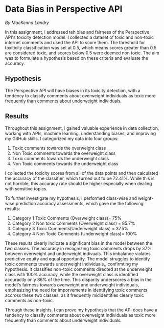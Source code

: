 # Data Bias in Perspective API 
_By MacKenna Landry_

In this assignment, I addressed teh bias and fairness of the Perspective API's toxicity detection model. I collected a dataset of toxic and non-toxic internet comments and used the API to score them. The threshold for toxiticity classification was set at 0.5, which means scores greater than 0.5 are considered toxic, and scores below 0.5 were deemed non toxic. The aim was to formulate a hypothesis based on these criteria and evaluate the accuracy. 

## Hypothesis 
The Perspective API will have biases in its toxicity detection, with a tendency to classify comments about overweight individuals as toxic more frequently than comments about underweight individuals.

## Results 
Throughout this assignment, I gained valuable experience in data collection, working with APIs, machine learning, understanding biases, and improving my GitHub skills. I categorized my data into four groups:

1. Toxic comments towards the overweight class
2. Non Toxic comments towards the overweight class
3. Toxic comments towards the underweight class
4. Non Toxic comments towards the underweight class

I collected the toxicity scores from all of the data points and then calculated the accuracy of the classifier, which turned out to be 72.41%. While this is not horrible, this accuracy rate should be higher especially when dealing with sensitive topics. 

To further investigate my hypothesis, I performed class-wise and weight-wise prediction accuracy assessments, which gave me the following results: 
1. Category 1 Toxic Comments  (Overweight class)= 75%
2. Category 2 Non toxic comments (Overweight class) = 85.7%
3. Category 3 Toxic Comments(Underweight class) = 37.5%
4. Category 4 Non Toxic Comments (Underweight class)= 100%

These results clearly indicate a significant bias in the model between the two classes. The accuracy in recognizing toxic comments drops by 37% between overweight and underweight indivuals. This imbalance violates predictive equity and equal opportunity. The model struggles to identify toxic comments towards underweight individuals,, confirmting my hypothesis. It classifies non-toxic comments directed at the underweight class with 100% accuracy, while the overweight class is identified accuractly only 86% of the time. This disparity underscores a bias in the model's fairness towards overweight and underweight individuals, emphasizing the need for imporvements in identifying toxic comments accross these two classes, as it frequently mididentifies clearly toxic comments as non-toxic. 

Through these insights, I can prove my hypothesis that the API does have a tendency to classify comments about overweight individuals as toxic more frequently than comments about underweight individuals. 

   

